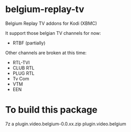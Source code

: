 # belgium-replay-tv
Belgium Replay TV addons for Kodi (XBMC)

It support those belgian TV channels for now:
- RTBF (partially)

Other channels are broken at this time:
- RTL-TVI
- CLUB RTL
- PLUG RTL
- Tv Com
- VTM
- EEN

# To build this package
 7z a plugin.video.belgium-0.0.xx.zip plugin.video.belgium
